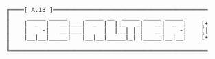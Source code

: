 <pre>
	╔════[ A.13 ]═════════════════════════════════════════════════════════════════════════════════════════[ X ]════╗
	║     _____ _____     _____ __  _____ _____ _____                                                              ║
	║    |  _  |   __|___|  _  |  ||_   _|   __|  _  |    [+]    «When you lose fun and start doing things only    ║
	║    |    -|   __|___|     |  |__| | |   __|    -|    [|]                    for the payback, you're dead.»    ║
	║    |__|__|_____|   |__|__|_____|_| |_____|__|__|    [+]                                      © Phrack #65    ║
	║                                                                                                              ║
	╚══════════════════════════════════════════════════════════════════════════════════════════════════════════════╝
</pre>
